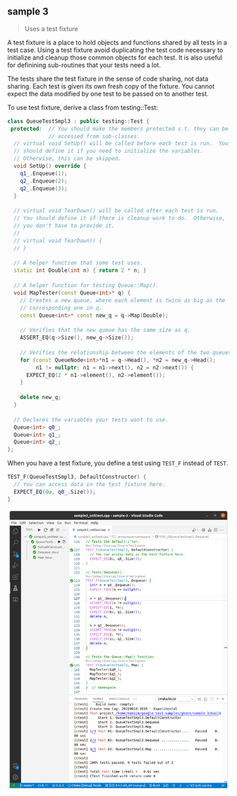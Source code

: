 ## sample 3

> Uses a test fixture

A test fixture is a place to hold objects and functions shared by all tests in a test case. Using a test fixture avoid duplicating the test code necessary to initialize and cleanup those common objects for each test. It is also useful for definining sub-routines that your tests need a lot.

The tests share the test fixture in the sense of code sharing, not data sharing. Each test is given its own fresh copy of the fixture. You cannot expect the data modified by one test to be passed on to another test.

To use test fixture, derive a class from testing::Test:

```cpp
class QueueTestSmpl3 : public testing::Test {
 protected:  // You should make the members protected s.t. they can be
             // accessed from sub-classes.
  // virtual void SetUp() will be called before each test is run.  You
  // should define it if you need to initialize the variables.
  // Otherwise, this can be skipped.
  void SetUp() override {
    q1_.Enqueue(1);
    q2_.Enqueue(2);
    q2_.Enqueue(3);
  }

  // virtual void TearDown() will be called after each test is run.
  // You should define it if there is cleanup work to do.  Otherwise,
  // you don't have to provide it.
  //
  // virtual void TearDown() {
  // }

  // A helper function that some test uses.
  static int Double(int n) { return 2 * n; }

  // A helper function for testing Queue::Map().
  void MapTester(const Queue<int>* q) {
    // Creates a new queue, where each element is twice as big as the
    // corresponding one in q.
    const Queue<int>* const new_q = q->Map(Double);

    // Verifies that the new queue has the same size as q.
    ASSERT_EQ(q->Size(), new_q->Size());

    // Verifies the relationship between the elements of the two queues.
    for (const QueueNode<int>*n1 = q->Head(), *n2 = new_q->Head();
         n1 != nullptr; n1 = n1->next(), n2 = n2->next()) {
      EXPECT_EQ(2 * n1->element(), n2->element());
    }

    delete new_q;
  }

  // Declares the variables your tests want to use.
  Queue<int> q0_;
  Queue<int> q1_;
  Queue<int> q2_;
};
```

When you have a test fixture, you define a test using `TEST_F` instead of `TEST`.

```cpp
TEST_F(QueueTestSmpl3, DefaultConstructor) {
  // You can access data in the test fixture here.
  EXPECT_EQ(0u, q0_.Size());
}
```

![sample-3-tests](../../images/samples-gtest/sample-3-tests.png)

